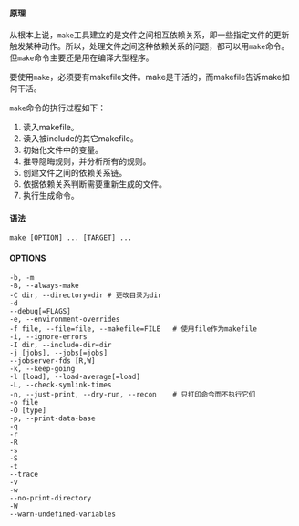 #### 原理

从根本上说，`make`工具建立的是文件之间相互依赖关系，即一些指定文件的更新触发某种动作。所以，处理文件之间这种依赖关系的问题，都可以用`make`命令。但`make`命令主要还是用在编译大型程序。

要使用`make`，必须要有makefile文件。make是干活的，而makefile告诉make如何干活。

`make`命令的执行过程如下：

1. 读入makefile。
2. 读入被include的其它makefile。
3. 初始化文件中的变量。
4. 推导隐晦规则，并分析所有的规则。
5. 创建文件之间的依赖关系链。
6. 依据依赖关系判断需要重新生成的文件。
7. 执行生成命令。

#### 语法

`make [OPTION] ... [TARGET] ...`

#### OPTIONS

```
-b, -m
-B, --always-make
-C dir, --directory=dir	# 更改目录为dir
-d
--debug[=FLAGS]
-e, --environment-overrides
-f file, --file=file, --makefile=FILE	# 使用file作为makefile
-i, --ignore-errors
-I dir, --include-dir=dir
-j [jobs], --jobs[=jobs]
--jobserver-fds [R,W]
-k, --keep-going
-l [load], --load-average[=load]
-L, --check-symlink-times
-n, --just-print, --dry-run, --recon	# 只打印命令而不执行它们
-o file
-O [type]
-p, --print-data-base
-q
-r
-R
-s
-S
-t
--trace
-v
-w
--no-print-directory
-W
--warn-undefined-variables
```